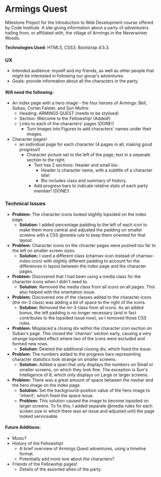 # Armings Quest

Milestone Project for the Introduction to Web Development course offered by Code Institute. A site giving information about a party of adventurers hailing from, or affiliated with, the village of Armings in the Neverwinter Woods.

**Technologies Used:** HTML5, CSS3; Bootstrap 4.5.3.

### UX
- Intended audience: myself and my friends, as well as other people that might be interested in following our group's adventures.
- Goals: provide information about all the characters in the party.

#### Will need the following:
- An index page with a hero image - the four heroes of Armings: Bell, Subao, Corlan Falster, and Sun Mullnir.
	- Heading: ARMINGS QUEST (needs to be stylised)
	- Section: Welcome to the Fellowship! (Added!)
	- Links to each of the characters' pages (DONE!)
		- Turn Images into Figures to add characters' names under their images.
- Character pages!
	- an individual page for each character (4 pages in all; making good progress!)
		- Character picture set to the left of the page; text in a separate section to the right.
			- Text has 2 sections: Header and small bio.
				- Header is character name, with a subtitle of a character title!
				- Bio includes class and summary of history.
			- Add progress bars to indicate relative stats of each party member! (DONE!)

### Technical Issues
- **Problem:** The character icons looked slightly lopsided on the index page.
	- **Solution:** I added percentage padding to the left of each icon to make them more central and adjusted the padding on smaller screens with a CSS @media rule to keep them oriented for that layout.
- **Problem:** Character icons on the chracter pages were pushed too far to the left on smaller screen sizes.
	- **Solution:** I used a different class (charnav-icon instead of charnav-index-icon) with slightly different padding to account for the differences in layout between the index page and the character pages.
- **Problem:** Discovered that I had been using a media class for the character icons when I didn't need to.
	- **Solution:** Removed the media class from all icons on all pages. This also helped with the orientation issue.
- **Problem:** Discovered one of the classes added to the character icons (the mr-3 class) was adding a bit of space to the right of the icons.
	- **Solution:** Removed the mr-3 class from all icons. As an added bonus, the left padding is no longer necessary (and in fact contributes to the lopsided issue now), so I removed those CSS rules.
- **Problem:** Misplaced a closing div within the character icon section on Subao's page. This closed the 'charnav' section early, causing a very strange lopsided effect where two of the icons were excluded and formed new rows.
	- **Solution:** Deleted the additional closing div, which fixed the issue.
- **Problem:** The numbers added to the progress bars representing character statistics look strange on smaller screens.
	- **Solution:** Added a span that only displays the numbers on Small or smaller screens, on which they look fine. The exception is Sun's Intelligence of 8, which only displays on Large or larger screens.
- **Problem:** There was a great amount of space between the navbar and the hero image on the index page.
	- **Solution:** Set the background-position value of the hero image to 'inherit', which fixed the space issue.
	- **Problem:** This solution caused the image to become lopsided on larger screens. To fix this, I added separate @media rules for each screen size in which there was an issue and adjusted until the page looked serviceable.

#### Future Additions:
- Music?
- History of the Fellowship!
	- A brief overview of Armings Quest adventures, using a timeline format.
	- Potentially add more lore about the characters?
- Friends of the Fellowship pages!
	- Details of the assorted allies of the party.